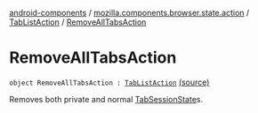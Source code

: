 [android-components](../../index.md) / [mozilla.components.browser.state.action](../index.md) / [TabListAction](index.md) / [RemoveAllTabsAction](./-remove-all-tabs-action.md)

# RemoveAllTabsAction

`object RemoveAllTabsAction : `[`TabListAction`](index.md) [(source)](https://github.com/mozilla-mobile/android-components/blob/master/components/browser/state/src/main/java/mozilla/components/browser/state/action/BrowserAction.kt#L99)

Removes both private and normal [TabSessionState](../../mozilla.components.browser.state.state/-tab-session-state/index.md)s.

